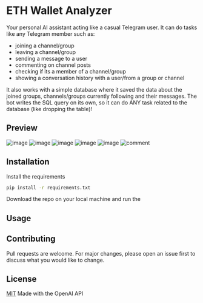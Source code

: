 # ETH Wallet Analyzer

Your personal AI assistant acting like a casual Telegram user. It can do tasks like any Telegram member such as:
- joining a channel/group
- leaving a channel/group
- sending a message to a user
- commenting on channel posts
- checking if its a member of a channel/group
- showing a conversation history with a user/from a group or channel

It also works with a simple database where it saved the data about the joined groups, channels/groups currently following and their messages.
The bot writes the SQL query on its own, so it can do ANY task related to the database (like dropping the table)!

## Preview
![image](https://github.com/piotrb9/telegram-assistant-openai/assets/157641773/4a2c3bba-741a-4a88-b24a-1b89c7a7fe9e)
![image](https://github.com/piotrb9/telegram-assistant-openai/assets/157641773/e5897032-f775-4836-95e7-f3cef13fa7b5)
![image](https://github.com/piotrb9/telegram-assistant-openai/assets/157641773/154c9903-674c-4a31-b1be-d0460f3d5d4d)
![image](https://github.com/piotrb9/telegram-assistant-openai/assets/157641773/6deec25d-4797-4dcc-9d85-7604e4665964)
![image](https://github.com/piotrb9/telegram-assistant-openai/assets/157641773/a41b199c-d314-4d34-83e9-3a628ef83b64)
![comment](https://github.com/piotrb9/telegram-assistant-openai/assets/157641773/52d183f0-2c89-48b4-bf70-b143d57497b1)


## Installation

Install the requirements
```bash
pip install -r requirements.txt
```

Download the repo on your local machine and run the

## Usage

## Contributing

Pull requests are welcome. For major changes, please open an issue first
to discuss what you would like to change.

## License

[MIT](https://choosealicense.com/licenses/mit/)
Made with the OpenAI API
